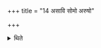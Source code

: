 +++
title = "14 असावि सोमो अरुषो"

+++

<details><summary>थिते</summary>

असावि सोमो अरुषो वृषा हरी राजेव दस्मो अभि गा अचिक्रदत् । पुनानो वारं पर्येत्यव्ययं श्येनो न योनिं घृतवन्तमासदमिति जगत्या वैश्यस्य १४
</details>
